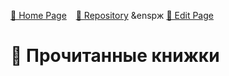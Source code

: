 [🚀 Home Page](https://andrewalevin.github.io/) &ensp;  [🏰 Repository](https://github.com/andrewalevin/books/) &enspж [🔨 Edit Page](https://github.com/andrewalevin/books/edit/main/reading.md)

# 🦜 Прочитанные книжки

